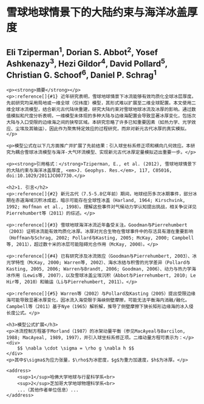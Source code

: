 <!DOCTYPE html>
<html lang="zh-cn">
<head>
    <meta charset="UTF-8">
    <title>雪球地球情景下的大陆约束与海洋冰盖厚度</title>
    <script src="https://polyfill.io/v3/polyfill.min.js?features=es6"></script>
    <script id="MathJax-script" async src="https://cdn.jsdelivr.net/npm/mathjax@3/es5/tex-mml-chtml.js"></script>
</head>
<body>
    <h1>雪球地球情景下的大陆约束与海洋冰盖厚度</h1>
    <h2>Eli Tziperman<sup>1</sup>, Dorian S. Abbot<sup>2</sup>, Yosef Ashkenazy<sup>3</sup>, Hezi Gildor<sup>4</sup>, David Pollard<sup>5</sup>, Christian G. Schoof<sup>6</sup>, Daniel P. Schrag<sup>1</sup></h2>
    
    <p><strong>摘要</strong></p>
    <p>:reference[]{#1} 近年研究表明，雪球地球情景下冰流能够有效均质化全球冰层厚度。先前研究均采用局地或一维全球（仅纬度）模型，其形式难以扩展至二维全球配置。本文使用二维全球冰流模型，结合新元古代陆块重建，研究大陆约束对雪球地球冰流及冰厚的影响。通过数值模拟和尺度分析表明，一维模型未体现的多种大陆与边缘海配置会导致显著冰厚变化，包括次大陆与入口受限的边缘海之间的狭窄区域。本研究忽略了许多已知重要因素（如热力学、光学效应、尘埃及其输运），因此作为聚焦特定效应的过程研究，而非对新元古代冰厚的真实模拟。</p>

    <p>模型公式在以下几方面推广并扩展了先前结果：引入球坐标系修正项和横向几何效应。本研究为耦合雪球冰流模型与海洋-大气环流模型、实现新元古代冰厚定量模拟迈出重要一步。</p>

    <p><strong>引用格式：</strong>Tziperman, E., et al. (2012), 雪球地球情景下的大陆约束与海洋冰盖厚度, <em>J. Geophys. Res.</em>, 117, C05016, doi:10.1029/2011JC007730.</p>

    <h2>1. 引言</h2>
    <p>:reference[]{#2} 新元古代（7.5-5.8亿年前）期间，地球经历多次冰期事件，部分冰期在赤道海域沉积冰成岩，暗示可能存在全球性冰盖（Harland, 1964; Kirschvink, 1992; Hoffman et al., 1998）。理解这些事件对气候动力学认知提出挑战，相关争议详见Pierrehumbert等（2011）的综述。</p>

    <p>:reference[]{#3} 雪球地球海洋冰流近年备受关注。Goodman与Pierrehumbert（2003）证明冰流能有效均质化冰厚。冰厚对光合生物在雪球事件中的存活具有潜在重要影响（Hoffman与Schrag, 2002; Pollard与Kasting, 2005; McKay, 2000; Campbell等, 2011），超过数十米的冰层可能阻碍光合作用（McKay, 2000）。</p>

    <p>:reference[]{#4} 已有研究涉及冰流效应（Goodman与Pierrehumbert, 2003）、冰光学特性（McKay, 2000; Warren等, 2002）、海水冻结与积雪的光学差异（Pollard与Kasting, 2005, 2006; Warren与Brandt, 2006; Goodman, 2006）、动力与热力学海冰作用（Lewis等, 2007），以及雪球冰盖尘埃沉积（Abbot与Pierrehumbert, 2010; Le Hir等, 2010）和输运（Li与Pierrehumbert, 2011）。</p>

    <p>:reference[]{#5} Warren等（2002）与Pollard及Kasting（2005）提出受限边缘海可能导致显著冰厚变化，因冰流入海受限于海峡侧壁摩擦，可能无法平衡海内消融/融化。Campbell等（2011）基于Nye（1965）解析解，推导了侧壁摩擦下狭长矩形边缘海的冰入侵长度公式。</p>

    <h3>模型公式扩展</h3>
    <p>冰流控制方程基于Morland（1987）的冰架动量平衡（参见MacAyeal与Barcilon, 1988; MacAyeal, 1989, 1997），并引入球坐标系修正项。二维动量方程可表示为：</p>
    <div>
        $$ \nabla \cdot \sigma = \rho g \nabla h $$
    </div>
    <p>其中$\sigma$为应力张量，$\rho$为冰密度，$g$为重力加速度，$h$为冰厚。</p>

    <address>
        <sup>1</sup>哈佛大学地球与行星科学系<br>
        <sup>2</sup>芝加哥大学地球物理科学系<br>
        ...（其他作者单位信息）...
    </address>
</body>
</html>